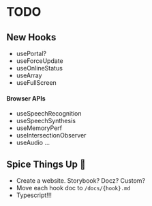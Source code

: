 # TODO

## New Hooks
* usePortal?
* useForceUpdate
* useOnlineStatus
* useArray
* useFullScreen

#### Browser APIs
* useSpeechRecognition
* useSpeechSynthesis
* useMemoryPerf
* useIntersectionObserver
* useAudio
...



## Spice Things Up 🥘
* Create a website. Storybook? Docz? Custom?
* Move each hook doc to `/docs/{hook}.md`
* Typescript!!!
